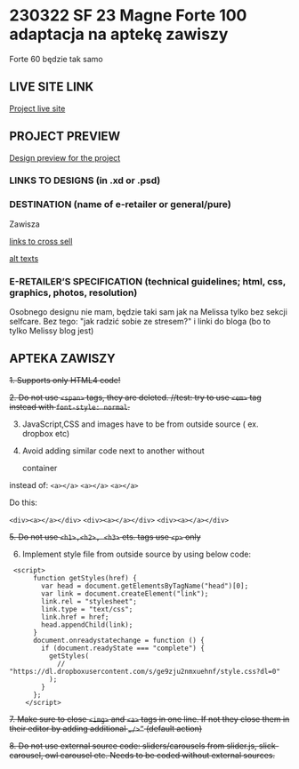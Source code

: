# 230322 SF 23 Magne Forte 100 adaptacja na aptekę zawiszy
Forte 60 będzie tak samo
## LIVE SITE LINK 
<!-- please enter link to site preview here -->
[Project live site](https://estorelabs.github.io/RC---230322-SF-23-Magne-Forte-100-GENERIC/)
## PROJECT PREVIEW
[Design preview for the project](./link)


### LINKS TO DESIGNS (in .xd or .psd)
<!-- please enter link to preview designs -->


### DESTINATION (name of e-retailer or general/pure)
Zawisza

[links to cross sell](https://docs.google.com/document/d/1mfaIbPRtbNhA-xgUddpkidL6_3wa9NOtg2awamXUlXo/edit)

[alt texts](https://docs.google.com/spreadsheets/d/13svejf7RQVbeOfPec-SE1x5KmX_7K80Q/edit#gid=213550958)

### E-RETAILER’S SPECIFICATION (technical guidelines; html, css, graphics, photos, resolution)
<!-- please enter any additional comments important for the project -->
Osobnego designu nie mam, będzie taki sam jak na Melissa tylko bez sekcji selfcare. Bez tego:
"jak radzić sobie ze stresem?" i linki do bloga (bo to tylko Melissy blog jest)

## APTEKA ZAWISZY

~~1. Supports only HTML4 code!~~

~~2. Do not use `<span>` tags, they are deleted. //test: try to use `<em>` tag instead with `font-style: normal`.~~

3. JavaScript,CSS and  images have to be from outside source ( ex. dropbox etc)

4. Avoid adding similar code next to another without <div> container


instead of:
`<a></a>`
`<a></a>`
`<a></a>`

Do this:

`<div><a></a></div>`
`<div><a></a></div>`
`<div><a></a></div>`

~~5. Do not use `<h1>,<h2>, <h3>` ets. tags   use `<p>` only~~

6. Implement style file from outside source by using below code:
```
 <script>
      function getStyles(href) {
        var head = document.getElementsByTagName("head")[0];
        var link = document.createElement("link");
        link.rel = "stylesheet";
        link.type = "text/css";
        link.href = href;
        head.appendChild(link);
      }
      document.onreadystatechange = function () {
        if (document.readyState === "complete") {
          getStyles(
            // "https://dl.dropboxusercontent.com/s/ge9zju2nmxuehnf/style.css?dl=0"
          );
        }
      };
    </script>
```
  ~~7. Make sure to close `<img>` and `<a>` tags in one line. If not they close them in their editor by adding additional `„/>”` (default action)~~
  
  ~~8. Do not use external source code: sliders/carousels from slider.js, slick-carousel, owl carousel etc. Needs to be coded without external sources.~~
